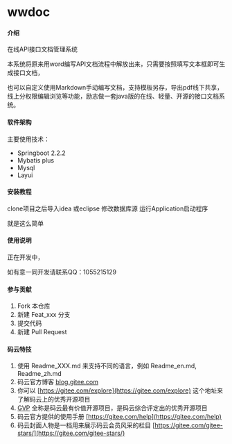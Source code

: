 # wwdoc

#### 介绍
在线API接口文档管理系统


本系统将原来用word编写API文档流程中解放出来，只需要按照填写文本框即可生成接口文档，


也可以自定义使用Markdown手动编写文档，支持模板另存，导出pdf线下共享，线上分权限编辑浏览等功能，励志做一套java版的在线、轻量、开源的接口文档系统。


#### 软件架构
主要使用技术：
- Springboot 2.2.2
- Mybatis plus 
- Mysql 
- Layui

#### 安装教程

clone项目之后导入idea 或eclipse
修改数据库源
运行Application启动程序

就是这么简单

#### 使用说明

正在开发中，

如有意一同开发请联系QQ：1055215129

#### 参与贡献

1.  Fork 本仓库
2.  新建 Feat_xxx 分支
3.  提交代码
4.  新建 Pull Request


#### 码云特技

1.  使用 Readme\_XXX.md 来支持不同的语言，例如 Readme\_en.md, Readme\_zh.md
2.  码云官方博客 [blog.gitee.com](https://blog.gitee.com)
3.  你可以 [https://gitee.com/explore](https://gitee.com/explore) 这个地址来了解码云上的优秀开源项目
4.  [GVP](https://gitee.com/gvp) 全称是码云最有价值开源项目，是码云综合评定出的优秀开源项目
5.  码云官方提供的使用手册 [https://gitee.com/help](https://gitee.com/help)
6.  码云封面人物是一档用来展示码云会员风采的栏目 [https://gitee.com/gitee-stars/](https://gitee.com/gitee-stars/)

